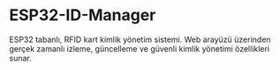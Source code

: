 # ESP32-ID-Manager
 ESP32 tabanlı, RFID kart kimlik yönetim sistemi. Web arayüzü üzerinden gerçek zamanlı izleme, güncelleme ve güvenli kimlik yönetimi özellikleri sunar.
